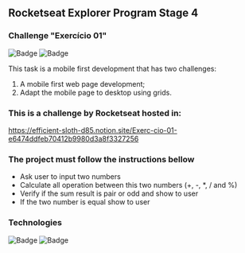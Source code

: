 ## Rocketseat Explorer Program Stage 4
### Challenge "Exercício 01"

![Badge](https://img.shields.io/badge/version-1.0-green)
![Badge](https://img.shields.io/badge/status-Done!-informational)

This task is a mobile first development that has two challenges:
1. A mobile first web page development;
2. Adapt the mobile page to desktop using grids.

### This is a challenge by Rocketseat hosted in:
https://efficient-sloth-d85.notion.site/Exerc-cio-01-e6474ddfeb70412b9980d3a8f3327256

### The project must follow the instructions bellow
<ul>
  <li>Ask user to input two numbers</li>
  <li>Calculate all operation between this two numbers (+, -, *, / and %)</li>
  <li>Verify if the sum result is pair or odd and show to user</li>
  <li>If the two number is equal show to user</li>
</ul>

### Technologies
![Badge](https://img.shields.io/badge/HTML-5-orange)
![Badge](https://img.shields.io/badge/JS-ECMAScript2022-yellow)